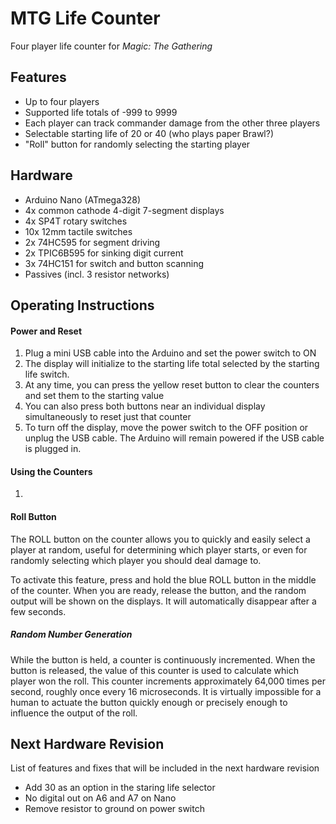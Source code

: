 # MTG Life Counter
Four player life counter for *Magic: The Gathering*

## Features

- Up to four players
- Supported life totals of -999 to 9999
- Each player can track commander damage from the other three players
- Selectable starting life of 20 or 40 (who plays paper Brawl?)
- "Roll" button for randomly selecting the starting player

## Hardware

- Arduino Nano (ATmega328)
- 4x common cathode 4-digit 7-segment displays
- 4x SP4T rotary switches
- 10x 12mm tactile switches
- 2x 74HC595 for segment driving
- 2x TPIC6B595 for sinking digit current
- 3x 74HC151 for switch and button scanning
- Passives (incl. 3 resistor networks)

## Operating Instructions

#### Power and Reset

1. Plug a mini USB cable into the Arduino and set the power switch to ON
2. The display will initialize to the starting life total selected by the starting life switch.
3. At any time, you can press the yellow reset button to clear the counters and set them to the starting value
4. You can also press both buttons near an individual display simultaneously to reset just that counter
5. To turn off the display, move the power switch to the OFF position or unplug the USB cable. The Arduino will remain powered if the USB cable is plugged in.

#### Using the Counters

1. 

#### Roll Button

The ROLL button on the counter allows you to quickly and easily select a player at random, useful for determining which player starts, or even for randomly selecting which player you should deal damage to.

To activate this feature, press and hold the blue ROLL button in the middle of the counter. When you are ready, release the button, and the random output will be shown on the displays. It will automatically disappear after a few seconds.

##### Random Number Generation

While the button is held, a counter is continuously incremented. When the button is released, the value of this counter is used to calculate which player won the roll. This counter increments approximately 64,000 times per second, roughly once every 16 microseconds. It is virtually impossible for a human to actuate the button quickly enough or precisely enough to influence the output of the roll.

##  Next Hardware Revision

List of features and fixes that will be included in the next hardware revision

- Add 30 as an option in the staring life selector
- No digital out on A6 and A7 on Nano
- Remove resistor to ground on power switch